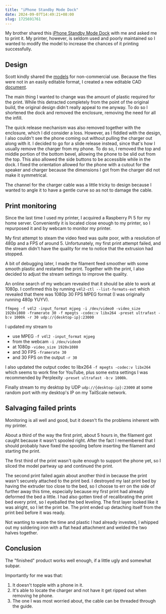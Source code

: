 ```yaml
---
title: "iPhone Standby Mode Dock"
date: 2024-09-07T14:49:21+08:00
slug: 1725691761
---
```


My brother shared this [iPhone Standby Mode Dock](https://www.youtube.com/watch?v=L3nWw8qSYgk) with me and asked me to print it. 
My printer, however, is seldom used and poorly maintained so I wanted to modify the model to increase the chances of it printing successfully.

## Design

Scott kindly shared the [models](https://makerworld.com/en/models/615378#profileId-538769) for non-commercial use.
Because the files were not in an easily editable format, I created a new editable CAD [document](https://cad.onshape.com/documents/088aba448095a55b0cefb778/w/61f07337c3a206c3a56a4a47/e/3ef5bf1044b6f81334bc4e6d).

The main thing I wanted to change was the amount of plastic required for the print.
While this detracted completely from the point of the original build, the original design didn't really appeal to me anyway.
To do so I shortened the dock and removed the enclosure, removing the need for all the infill.

The quick release mechanism was also removed together with the enclosure, which I did consider a loss.
However, as I fiddled with the design, I also couldn't see the phone coming out without pulling the charger out along with it.
I decided to go for a slide release instead, since that's how I usually remove the charger from my phone.
To do so, I removed the top and middle portion of the bottom bevel, allowing the phone to be slid out from the top.
This also allowed the side buttons to be accessible while in the dock.
I fixed the orientation allowed for the phone with a cutout for the speaker and charger because the dimensions I got from the charger did not make it symmetrical.

The channel for the charger cable was a little tricky to design because I wanted to angle it to have a gentle curve so as not to damage the cable.

## Print monitoring

Since the last time I used my printer, I acquired a Raspberry Pi 5 for my home server.
Conveniently it is located close enough to my printer, so I repurposed it and by webcam to monitor my printer.

My first attempt to steam the video feed was quite poor, with a resolution of 480p and a FPS of around 5.
Unfortunately, my first print attempt failed, and the stream didn't have the quality for me to notice that the extrusion had stopped.

A bit of debugging later, I made the filament feed smoother with some smooth plastic and restarted the print.
Together with the print, I also decided to adjust the stream settings to improve the quality.

An online search of my webcam revealed that it should be able to work at 1080p.
I confirmed this by running `v4l2-ctl --list-formats-ext` which revealed that there was 1080p 30 FPS MPEG format (I was originally running 480p YUYV).

```
ffmpeg -f v4l2 -input_format mjpeg -i /dev/video0 -video_size 1920x1080 -framerate 30 -f mpegts -codec:v libx264 -preset ultrafast -b:v 1000k -r 30 udp://{desktop-ip}:23000
```

I updated my stream to

- use MPEG `-f v4l2 -input_format mjpeg`
- from the webcam `-i /dev/video0`
- at 1080p `-video_size 1920x1080`
- and 30 FPS `-framerate 30`
- and 30 FPS on the output `-r 30`

I also updated the output codec to libx264 `-f mpegts -codec:v libx264` which seems to work fine for YouTube, plus some extra settings I was recommended by Perplexity `-preset ultrafast -b:v 1000k`.

Finally stream to my desktop by UDP `udp://{desktop-ip}:23000` at some random port with my desktop's IP on my TailScale network.

## Salvaging failed prints

Monitoring is all well and good, but it doesn't fix the problems inherent with my printer.

About a third of the way the first print, about 5 hours in, the filament got caught because it wasn't spooled right.
After the fact I remembered that I should probably have fixed the spooling before inserting the filament and starting the print.

The first third of the print wasn't quite enough to support the phone yet, so I sliced the model partway up and continued the print.

The second print failed again about another third in because the print wasn't securely attached to the print bed.
I destroyed my last print bed by having the extruder too close to the bed, so I choose to err on the side of further away this time, especially because my first print had already deformed the bed a little.
I had also gotten tired of recalibrating the print bed every print, so I eyeballed the bed leveling.
The first layer looked like it was alright, so I let the print be.
The print ended up detaching itself from the print bed before it was ready.

Not wanting to waste the time and plastic I had already invested, I whipped out my soldering iron with a flat head attachment and welded the two halves together.

## Conclusion

The "finished" product works well enough, if a little ugly and somewhat subpar.

Importantly for me was that:

1) It doesn't topple with a phone in it.
2) It's able to locate the charger and not have it get ripped out when removing he phone.
3) The one I was most worried about, the cable can be threaded through the guide.
